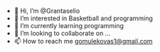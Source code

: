 - 👋 Hi, I’m @Grantaselio
- 👀 I’m interested in Basketball and programming
- 🌱 I’m currently learning programming
- 💞️ I’m looking to collaborate on ...
- 📫 How to reach me gomulekovas1@gmail.com

<!---
Grantaselio/Grantaselio is a ✨ special ✨ repository because its `README.md` (this file) appears on your GitHub profile.
You can click the Preview link to take a look at your changes.
--->
